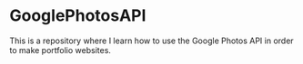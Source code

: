 # GooglePhotosAPI
This is a repository where I learn how to use the Google Photos API in order to make portfolio websites.
